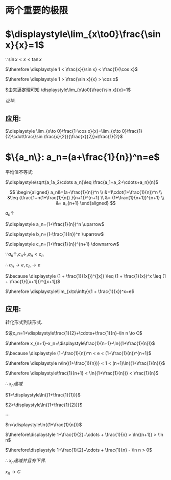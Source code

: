 # 两个重要的极限

# $\displaystyle\lim_{x\to0}\frac{\sin x}{x}=1$

$\because \sin x< x < \tan x$

$\therefore \displaystyle 1 < \frac{x}{\sin x} < \frac{1}{\cos x}$

$\therefore \displaystyle 1 > \frac{\sin x}{x} > \cos x$

$由夹逼定理可知 \displaystyle\lim_{x\to0}\frac{\sin x}{x}=1$

$证毕.$

## 应用:

$\displaystyle \lim_{x\to 0}\frac{1-\cos x}{x}=\lim_{x\to 0}\frac{1}{2}\cdot\frac{\sin \frac{x}{2}}{\frac{x}{2}}=\frac{1}{2}$

# $\{a_n\}: a_n=(a+\frac{1}{n})^n=e$

平均值不等式:

$\displaystyle\sqrt{a_1a_2\cdots a_n}\leq \frac{a_1+a_2+\cdots+a_n}{n}$

$$
\begin{aligned}
a_n&=(a+\frac{1}{n})^n \\
&=1\cdot(1+\frac{1}{n})^n \\
&\leq (\frac{1+n(1+\frac{1}{n}) }{n+1})^{n+1} \\
&= (1+\frac{1}{n+1})^{n+1} \\
&= a_{n+1}
\end{aligned}
$$

$a_n \uparrow$

$\displaystyle a_n=(1+\frac{1}{n})^n \uparrow$

$\displaystyle b_n=(1-\frac{1}{n})^n \uparrow$

$\displaystyle c_n=(1+\frac{1}{n})^{n+1} \downarrow$

$\because a_n \uparrow, c_n \downarrow , a_n < c_n$

$\therefore a_n \to e, c_n \to e$

$\because \displaystyle (1 + \frac{1}{[x]})^{[x]} \leq (1 + \frac{1}{x})^x \leq (1 + \frac{1}{[x+1]})^{[x+1]}$

$\therefore \displaystyle\lim_{x\to\infty}(1 + \frac{1}{x})^x=e$


## 应用:

转化形式到该形式.

$设x_n=1+\displaystyle\frac{1}{2}+\cdots+\frac{1}{n}-\ln n \to C$

$\therefore x_{n+1}-x_n=\displaystyle\frac{1}{n+1}-\ln{(1+\frac{1}{n})}$

$\because \displaystyle (1+\frac{1}{n})^n < e < (1+\frac{1}{n})^{n+1}$

$\therefore \displaystyle n\ln{(1+\frac{1}{n})} < 1 < (n+1)\ln{(1+\frac{1}{n})}$

$\therefore \displaystyle\frac{1}{n+1} < \ln{(1+\frac{1}{n})} < \frac{1}{n}$

$\therefore x_n 递减$

$1>\displaystyle\ln{(1+\frac{1}{1})}$

$2>\displaystyle\ln{(1+\frac{1}{2})}$

$\cdots$

$n>\displaystyle\ln{(1+\frac{1}{n})}$

$\therefore\displaystyle 1+\frac{1}{2}+\cdots + \frac{1}{n} > \ln{(n+1)} > \ln n$

$\therefore\displaystyle 1+\frac{1}{2}+\cdots + \frac{1}{n} - \ln n > 0$

$\therefore x_n递减并且有下界.$

$x_n \to C$